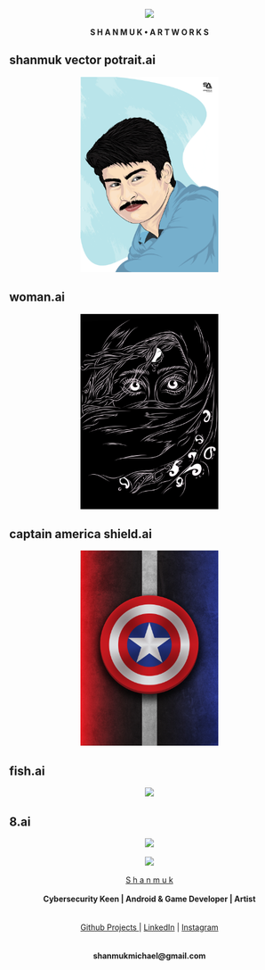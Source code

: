 
<p align="center">
  <img widht ="40" height="40" src="https://user-images.githubusercontent.com/55943851/82728945-52f4c800-9d11-11ea-9f0a-061c2a225a72.png">
</p>


 <p align="center">
  <b>S  H  A  N  M  U  K  •  A  R  T  W  O  R  K  S</b>
</p>

## shanmuk vector potrait.ai
<p align="center">
  <img widht ="350" height="350" src="https://raw.githubusercontent.com/shanmukmichael/Graphic-Designs/master/shanmuk%20vector%20portrait/shanmuk_art.jpg">
</p>

## woman.ai
<p align="center">
  <img widht ="350" height="350" src="https://raw.githubusercontent.com/shanmukmichael/Graphic-Designs/master/woman/woman.jpg">
</p>
  




## captain america shield.ai
<p align="center">
  <img widht ="350" height="350" src="https://raw.githubusercontent.com/shanmukmichael/Graphic-Designs/master/captain%20america%20shield/CA_s_line.jpg">
</p>
  
  
## fish.ai
<p align="center">
  <img widht ="350" height="350" src="https://user-images.githubusercontent.com/55943851/91564676-9721e500-e95e-11ea-92f9-543b87f32606.jpg">
</p>
  

## 8.ai

<p align="center">
  <img widht ="350" height="350" src="https://user-images.githubusercontent.com/55943851/91273104-5b3e2280-e79a-11ea-83cc-95cf3c07a626.png">
</p>



<p align="center">
  <img widht ="300" height="300" src="https://user-images.githubusercontent.com/55943851/82728945-52f4c800-9d11-11ea-9f0a-061c2a225a72.png">
</p>
  

<p align="center">
  <a href="https://www.google.com/search?q=Shanmuk+Michael&rlz=1C1GCEA_enIN857IN857&oq=Shanmuk+Michael&aqs=chrome..69i57j69i60l3.9741j0j8&sourceid=chrome&ie=UTF-8">S h a n m u k</a><br>
  <br>
    <b>Cybersecurity Keen | Android & Game Developer | Artist</b>
  <br><br>
  <br>
  <a href="https://shanmukmichael.github.io/Shanmuk_Projects/">Github Projects </a>  |
  <a href="https://www.linkedin.com/in/shanmukmichael">LinkedIn</a>  |
  <a href="https://www.instagram.com/mr_singlle">Instagram</a>
  <br><br>
  
  <br>
   <b>shanmukmichael@gmail.com</b>
  <br>
  
</p>
